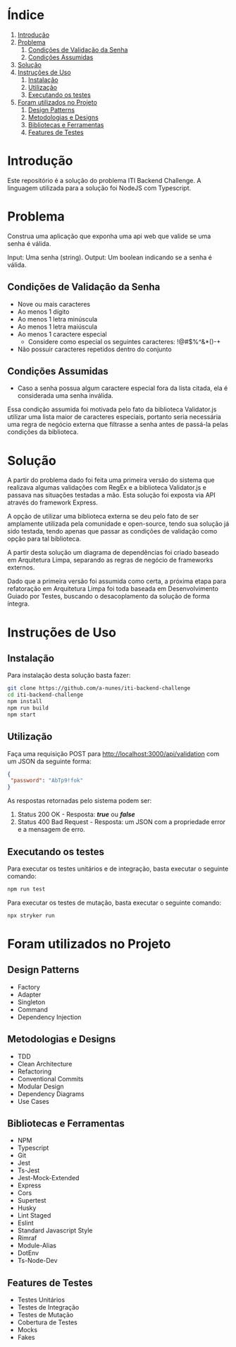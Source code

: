 # Índice

1. [Introdução](#introduction)
2. [Problema](#problem)
    1. [Condições de Validação da Senha](#validation_conditions)
    2. [Condições Assumidas](#admited_conditions)
3. [Solução](#solution)
4. [Instruções de Uso](#instructions)
    1. [Instalação](#install)
    2. [Utilização](#use)
    3. [Executando os testes](#tests)
5. [Foram utilizados no Projeto](#project)
    1. [Design Patterns](#patterns)
    2. [Metodologias e Designs](#design)
    3. [Bibliotecas e Ferramentas](#libs)
    4. [Features de Testes](#test_features)
# Introdução <a name="introduction"></a>

Este repositório é a solução do problema ITI Backend Challenge. A linguagem utilizada para a solução foi NodeJS com Typescript.

# Problema <a name="problem"></a>

Construa uma aplicação que exponha uma api web que valide se uma senha é válida.

Input: Uma senha (string).
Output: Um boolean indicando se a senha é válida.

## Condições de Validação da Senha <a name="validation_conditions"></a>

- Nove ou mais caracteres
- Ao menos 1 dígito
- Ao menos 1 letra minúscula
- Ao menos 1 letra maiúscula
- Ao menos 1 caractere especial
    - Considere como especial os seguintes caracteres: !@#$%^&*()-+
- Não possuir caracteres repetidos dentro do conjunto

## Condições Assumidas <a name="admited_conditions"></a>

- Caso a senha possua algum caractere especial fora da lista citada, ela é considerada uma senha inválida.

Essa condição assumida foi motivada pelo fato da biblioteca Validator.js utilizar uma lista maior de caracteres especiais, portanto seria necessária uma regra de negócio externa que filtrasse a senha antes de passá-la pelas condições da biblioteca.

# Solução <a name="solution"></a>

A partir do problema dado foi feita uma primeira versão do sistema que realizava algumas validações com RegEx e a biblioteca Validator.js e passava nas situações testadas a mão. Esta solução foi exposta via API através do framework Express.

A opção de utilizar uma biblioteca externa se deu pelo fato de ser amplamente utilizada pela comunidade e open-source, tendo sua solução já sido testada, tendo apenas que passar as condições de validação como opção para tal biblioteca.

A partir desta solução um diagrama de dependências foi criado baseado em Arquitetura Limpa, separando as regras de negócio de frameworks externos.

Dado que a primeira versão foi assumida como certa, a próxima etapa para refatoração em Arquitetura Limpa foi toda baseada em Desenvolvimento Guiado por Testes, buscando o desacoplamento da solução de forma íntegra.

# Instruções de Uso <a name="instructions"></a>

## Instalação <a name="install"></a>

Para instalação desta solução basta fazer:

```bash
git clone https://github.com/a-nunes/iti-backend-challenge
cd iti-backend-challenge
npm install
npm run build
npm start
```

## Utilização <a name="use"></a>

Faça uma requisição POST para [http://localhost:3000/api/validation](http://localhost:3000/api/validation) com um JSON da seguinte forma:

```json
{
 "password": "AbTp9!fok"
}
```

As respostas retornadas pelo sistema podem ser:

1. Status 200 OK - Resposta: ***true*** ou ***false***
2. Status 400 Bad Request - Resposta: um JSON com a propriedade error e a mensagem de erro.

## Executando os testes <a name="tests"></a>

Para executar os testes unitários e de integração, basta executar o seguinte comando:

```bash
npm run test
```

Para executar os testes de mutação, basta executar o seguinte comando:

```bash
npx stryker run
```

# Foram utilizados no Projeto <a name="project"></a>

## Design Patterns <a name="patterns"></a>

- Factory
- Adapter
- Singleton
- Command
- Dependency Injection

## Metodologias e Designs <a name="design"></a>

- TDD
- Clean Architecture
- Refactoring
- Conventional Commits
- Modular Design
- Dependency Diagrams
- Use Cases

## Bibliotecas e Ferramentas <a name="libs"></a>

- NPM
- Typescript
- Git
- Jest
- Ts-Jest
- Jest-Mock-Extended
- Express
- Cors
- Supertest
- Husky
- Lint Staged
- Eslint
- Standard Javascript Style
- Rimraf
- Module-Alias
- DotEnv
- Ts-Node-Dev

## Features de Testes <a name="test_features"></a>

- Testes Unitários
- Testes de Integração
- Testes de Mutação
- Cobertura de Testes
- Mocks
- Fakes